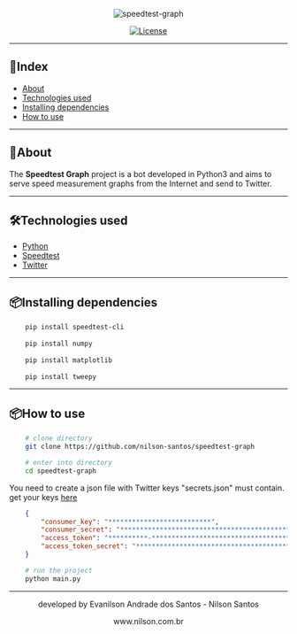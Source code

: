 <p align="center">
    <img align="center" src="https://ik.imagekit.io/nilson/graph_KouyS2Ibk.png" alt="speedtest-graph">
</p>
<p align="center">
<a href="https://github.com/nilson-santos/speedtest-graph/blob/master/LICENSE"><img src="https://ik.imagekit.io/nilson/license_npETnzBm2.svg" alt="License"></a>
</p>


---
## 📑Index
- [About](-About)
- [Technologies used](-Technologies-used)
- [Installing dependencies](-Installing-dependencies)
- [How to use](-How-to-use)
---
## 📄About

<p>
The <b>Speedtest Graph</b> project is a bot developed in Python3 and aims to serve speed measurement graphs from the Internet and send to Twitter.
</p>

---
## 🛠Technologies used
- [Python](https://www.python.org/)
- [Speedtest](https://www.speedtest.net/)
- [Twitter](https://twitter.com/)
---
## 📦Installing dependencies
```bash
    pip install speedtest-cli
    
    pip install numpy
    
    pip install matplotlib
    
    pip install tweepy
```
---
## 📦How to use

```bash
    # clone directory
    git clone https://github.com/nilson-santos/speedtest-graph
```
```bash
    # enter into directory
    cd speedtest-graph
```

   You need to create a json file with Twitter keys
   "secrets.json" must contain. get your keys [here](https://developer.twitter.com/en/docs/basics/authentication/oauth-1-0a/obtaining-user-access-tokens)


```json
    {
        "consumer_key": "**************************",
        "consumer_secret": "**************************************************",
        "access_token": "**********-****************************************",
        "access_token_secret": "**************************************************"
    }
```
```bash
    # run the project
    python main.py
```
---
<p align="center">
developed by Evanilson Andrade dos Santos - Nilson Santos
</p>
<p align="center">
www.nilson.com.br
</p>